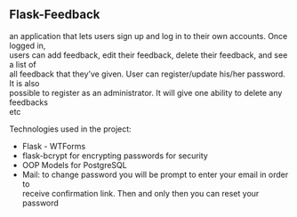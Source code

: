 ## Flask-Feedback

an application that lets users sign up and log in to their own accounts. Once logged in,   
users can add feedback, edit their feedback, delete their feedback, and see a list of   
all feedback that they’ve given. User can register/update his/her password. It is also  
possible to register as an administrator. It will give one ability to delete any feedbacks  
etc
 
Technologies used in the project:

- Flask - WTForms  
- flask-bcrypt for encrypting passwords for security  
- OOP Models for PostgreSQL  
- Mail: to change password you will be prompt to enter your email in order to  
receive confirmation link. Then and only then you can reset your password



